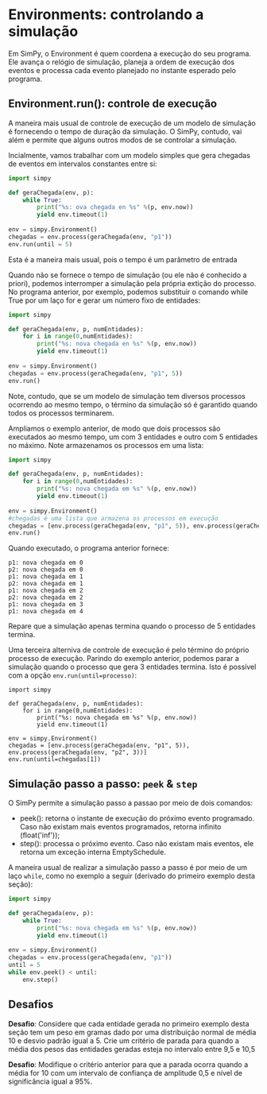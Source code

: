 # Environments: controlando a simulação

Em SimPy, o Environment é quem coordena a execução do seu programa. Ele avança o relógio de simulação, planeja a ordem de execução dos eventos e processa cada evento planejado no instante esperado pelo programa.

## Environment.run(): controle de execução

A maneira mais usual de controle de execução de um modelo de simulação é fornecendo o tempo de duração da simulação. O SimPy, contudo, vai além e permite que alguns outros modos de se controlar a simulação. 

Incialmente, vamos trabalhar com um modelo simples que gera chegadas de eventos em intervalos constantes entre si:

```python
import simpy

def geraChegada(env, p):
    while True:
        print("%s: ova chegada en %s" %(p, env.now))
        yield env.timeout(1)
        
env = simpy.Environment()
chegadas = env.process(geraChegada(env, "p1"))
env.run(until = 5)
```

Esta é a maneira mais usual, pois o tempo é um parâmetro de entrada

Quando não se fornece o tempo de simulação (ou ele não é conhecido a priori), podemos interromper a simulação pela própria extição do processo. No programa anterior, por exemplo, podemos substituir o comando while True por um laço for e gerar um número fixo de entidades:

```python
import simpy

def geraChegada(env, p, numEntidades):
    for i in range(0,numEntidades):
        print("%s: nova chegada en %s" %(p, env.now))
        yield env.timeout(1)
        
env = simpy.Environment()
chegadas = env.process(geraChegada(env, "p1", 5))
env.run()
```
Note, contudo, que se um modelo de simulação tem diversos processos ocorrendo ao mesmo tempo, o término da simulação só é garantido quando todos os processos terminarem. 

Ampliamos o exemplo anterior, de modo que dois processos são executados ao mesmo tempo, um com 3 entidades e outro com 5 entidades no máximo. Note armazenamos os processos em uma lista:


```python
import simpy

def geraChegada(env, p, numEntidades):
    for i in range(0,numEntidades):
        print("%s: nova chegada em %s" %(p, env.now))
        yield env.timeout(1)
        
env = simpy.Environment()
#chegadas é uma lista que armazena os processos em execução
chegadas = [env.process(geraChegada(env, "p1", 5)), env.process(geraChegada(env, "p2", 3))]
env.run()
```
Quando executado, o programa anterior fornece:
```
p1: nova chegada em 0
p2: nova chegada em 0
p1: nova chegada em 1
p2: nova chegada em 1
p1: nova chegada em 2
p2: nova chegada em 2
p1: nova chegada em 3
p1: nova chegada em 4
```
Repare que a simulação apenas termina quando o processo de 5 entidades termina.

Uma terceira alterniva de controle de execução é pelo término do próprio processo de execução. Parindo do exemplo anterior, podemos parar a simulação quando o processo que gera 3 entidades termina. Isto é possível com a opção ```env.run(until=processo)```:

```
import simpy

def geraChegada(env, p, numEntidades):
    for i in range(0,numEntidades):
        print("%s: nova chegada em %s" %(p, env.now))
        yield env.timeout(1)
        
env = simpy.Environment()
chegadas = [env.process(geraChegada(env, "p1", 5)), env.process(geraChegada(env, "p2", 3))]
env.run(until=chegadas[1])
```

## Simulação passo a passo: ```peek``` & ```step```

O SimPy permite a simulação passo a passao por meio de dois comandos:
* peek(): retorna o instante de execução do próximo evento programado. Caso não existam mais eventos programados, retorna infinito (float('inf'));
* step(): processa o próximo evento. Caso não existam mais eventos, ele retorna um exceção interna EmptySchedule.

A maneira usual de realizar a simulação passo a passo é por meio de um laço ```while```, como no exemplo a seguir (derivado do primeiro exemplo desta seção):

```python
import simpy

def geraChegada(env, p):
    while True:
        print("%s: nova chegada em %s" %(p, env.now))
        yield env.timeout(1)
        
env = simpy.Environment()
chegadas = env.process(geraChegada(env, "p1"))
until = 5
while env.peek() < until:
    env.step()
```


## Desafios
**Desafio**: Considere que cada entidade gerada no primeiro exemplo desta seção tem um peso em gramas dado por uma distribuição normal de média 10 e desvio padrão igual a 5. Crie um critério de parada para quando a média dos pesos das entidades geradas esteja no intervalo entre 9,5 e 10,5

**Desafio**: Modifique o critério anterior para que a parada ocorra quando a média for 10 com um intervalo de confiança de amplitude 0,5 e nível de significância igual a 95%.